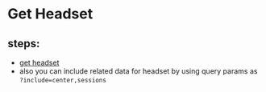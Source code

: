 # Get Headset

## steps:

- [get headset](https://documenter.getpostman.com/view/12318086/2sA3Bt3pg1#ce044e4d-8a28-4329-ba04-728b581e2211)
- also you can include related data for headset by using query params as `?include=center,sessions`
